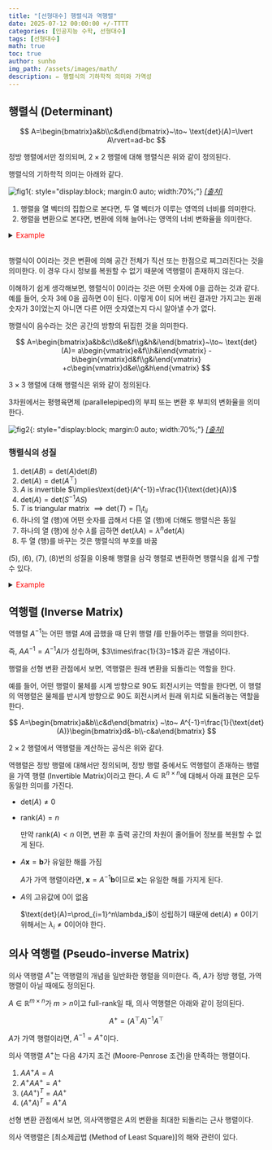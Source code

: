 ```yaml
---
title: "[선형대수] 행렬식과 역행렬"
date: 2025-07-12 00:00:00 +/-TTTT
categories: [인공지능 수학, 선형대수]
tags: [선형대수]
math: true
toc: true
author: sunho
img_path: /assets/images/math/
description: ✏️ 행렬식의 기하학적 의미와 가역성
---
```


## 행렬식 (Determinant)

$$
A=\begin{bmatrix}a&b\\c&d\end{bmatrix}~\to~
\text{det}(A)=\lvert A\rvert=ad-bc
$$

정방 행렬에서만 정의되며, $2\times2$ 행렬에 대해 행렬식은 위와 같이 정의된다.

행렬식의 기하학적 의미는 아래와 같다.

![fig1](mlm/12-1.png){: style="display:block; margin:0 auto; width:70%;"}
_[[출처]](https://m.blog.naver.com/lagrange0115/222087882248)_

1. 행렬을 열 벡터의 집합으로 본다면, 두 열 벡터가 이루는 영역의 너비를 의미한다.
2. 행렬을 변환으로 본다면, 변환에 의해 늘어나는 영역의 너비 변화율을 의미한다.

<details>
<summary><font color='#FF0000'>Example</font></summary>
<div markdown="1">

$$
A=\begin{bmatrix}3&0\\0&2\end{bmatrix}
$$

---

$(1,0)$과 $(0,1)$이 이루는 정사각형 영역의 너비는 1이다.

변환 후 각 벡터는 $(3,0)$와 $(0,2)$가 되고, 이 벡터들이 이루는 평행사변형 영역의 너비는 6이다.

너비 변화율은 6이고, 이는 $\text{det}(A)$와 일치한다.

$$
\text{det}(A)=6-0=6
$$

</div>
</details>
<br>

행렬식이 0이라는 것은 변환에 의해 공간 전체가 직선 또는 한점으로 찌그러진다는 것을 의미한다. 이 경우 다시 정보를 복원할 수 없기 때문에 역행렬이 존재하지 않는다.

이해하기 쉽게 생각해보면, 행렬식이 0이라는 것은 어떤 숫자에 0을 곱하는 것과 같다.
예를 들어, 숫자 3에 0을 곱하면 0이 된다. 이렇게 0이 되어 버린 결과만 가지고는 원래 숫자가 3이었는지 아니면 다른 어떤 숫자였는지 다시 알아낼 수가 없다.

행렬식이 음수라는 것은 공간의 방향의 뒤집힌 것을 의미한다.

$$
A=\begin{bmatrix}a&b&c\\d&e&f\\g&h&i\end{bmatrix}~\to~
\text{det}(A)=
a\begin{vmatrix}e&f\\h&i\end{vmatrix}
-b\begin{vmatrix}d&f\\g&i\end{vmatrix}
+c\begin{vmatrix}d&e\\g&h\end{vmatrix}
$$

$3\times3$ 행렬에 대해 행렬식은 위와 같이 정의된다.

3차원에서는 평행육면체 (parallelepiped)의 부피 또는 변환 후 부피의 변화율을 의미한다.

![fig2](mlm/12-2.png){: style="display:block; margin:0 auto; width:70%;"}
_[[출처]](https://taesan5435.tistory.com/entry/%ED%96%89%EB%A0%AC%EC%8B%9DDeterminant-%EC%97%AC%EC%9D%B8%EC%9E%90cofactor-%EC%99%B8%EC%A0%81Cross-product)_

### 행렬식의 성질

1. $\text{det}(AB)=\text{det}(A)\text{det}(B)$
2. $\text{det}(A)=\text{det}(A^\top)$
3. $A$ is invertible $\implies\text{det}(A^{-1})=\frac{1}{\text{det}(A)}$
4. $\text{det}(A)=\text{det}(S^{-1}AS)$
5. $T$ is triangular matrix $\implies\text{det}(T)=\prod_i t_{ii}$
6. 하나의 열 (행)에 어떤 숫자를 곱해서 다른 열 (행)에 더해도 행렬식은 동일
8. 하나의 열 (행)에 상수 $\lambda$를 곱하면 $\text{det}(\lambda A)=\lambda^n\text{det}(A)$
9. 두 열 (행)를 바꾸는 것은 행렬식의 부호를 바꿈

(5), (6), (7), (8)번의 성질을 이용해 행렬을 삼각 행렬로 변환하면 행렬식을 쉽게 구할 수 있다.

<details>
<summary><font color='red'>Example</font></summary>
<div markdown="1">
  
> $$
> A=\begin{bmatrix}1&2\\3&4\end{bmatrix}
> $$
>
> ---
> 1. Gauss Elimination 수행 → (6)번에 의해 determinant 변화 X
>
>    $$
>    A=\begin{bmatrix}1&2\\0&-2\end{bmatrix}
>    $$
> 2. (5)번 성질 사용
>
>    $\text{det}(A)=-2$

</div>
</details>


## 역행렬 (Inverse Matrix)

역행렬 $A^{-1}$는 어떤 행렬 $A$에 곱했을 때 단위 행렬 $I$를 만들어주는 행렬을 의미한다.

즉, $AA^{-1}=A^{-1}AI$가 성립하며, $3\times\frac{1}{3}=1$과 같은 개념이다.

행렬을 선형 변환 관점에서 보면, 역행렬은 원래 변환을 되돌리는 역할을 한다.

예를 들어, 어떤 행렬이 물체를 시계 방향으로 90도 회전시키는 역할을 한다면, 이 행렬의 역행렬은 물체를 반시계 방향으로 90도 회전시켜서 원래 위치로 되돌려놓는 역할을 한다.

$$
A=\begin{bmatrix}a&b\\c&d\end{bmatrix}
~\to~
A^{-1}=\frac{1}{\text{det}(A)}\begin{bmatrix}d&-b\\-c&a\end{bmatrix}
$$

$2\times2$ 행렬에서 역행렬을 계산하는 공식은 위와 같다.

역행렬은 정방 행렬에 대해서만 정의되며, 정방 행렬 중에서도 역행렬이 존재하는 행렬을 가역 행렬 (Invertible Matrix)이라고 한다.
$A\in\mathbb{R}^{n\times n}$에 대해서 아래 표현은 모두 동일한 의미를 가진다.

- $\text{det}(A)\neq0$
- $\text{rank}(A)=n$

    만약 $\text{rank}(A)<n$ 이면, 변환 후 출력 공간의 차원이 줄어들어 정보를 복원할 수 없게 된다.

- $A\mathbf{x}=\mathbf{b}$가 유일한 해를 가짐

    $A$가 가역 행렬이라면, $\mathbf{x}=A^{-1}\mathbf{b}$이므로 $\mathbf{x}$는 유일한 해를 가지게 된다.

- $A$의 고유값에 0이 없음

    $\text{det}(A)=\prod_{i=1}^n\lambda_i$이 성립하기 때문에 $\text{det}(A)\neq0$이기 위해서는 $\lambda_i\neq0$이어야 한다.

## 의사 역행렬 (Pseudo-inverse Matrix)

의사 역행렬 $A^{+}$는 역행렬의 개념을 일반화한 행렬을 의미한다.
즉, $A$가 정방 행렬, 가역 행렬이 아닐 때에도 정의된다.

$A\in\mathbb{R}^{m\times n}$가 $m>n$이고 full-rank일 때, 의사 역행렬은 아래와 같이 정의된다.

$$
A^{+}=(A^\top A)^{-1}A^\top
$$

$A$가 가역 행렬이라면, $A^{-1}=A^{+}$이다.

의사 역행렬 $A^{+}$는 다음 4가지 조건 (Moore-Penrose 조건)을 만족하는 행렬이다.

1. $AA^{+}A = A$
2. $A^{+}AA^{+} = A^{+}$
3. $(AA^{+})^T = AA^{+}$
4. $(A^{+}A)^T = A^{+}A$

선형 변환 관점에서 보면, 의사역행렬은 $A$의 변환을 최대한 되돌리는 근사 행렬이다.

의사 역행렬은 [최소제곱법 (Method of Least Square)]의 해와 관련이 있다.
